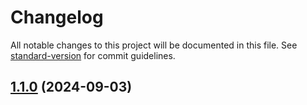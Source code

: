 # Changelog

All notable changes to this project will be documented in this file. See [standard-version](https://github.com/conventional-changelog/standard-version) for commit guidelines.

## [1.1.0](https://github.com/lxjyo/vue-monaco-editor/compare/v0.9.18...v1.1.0) (2024-09-03)
